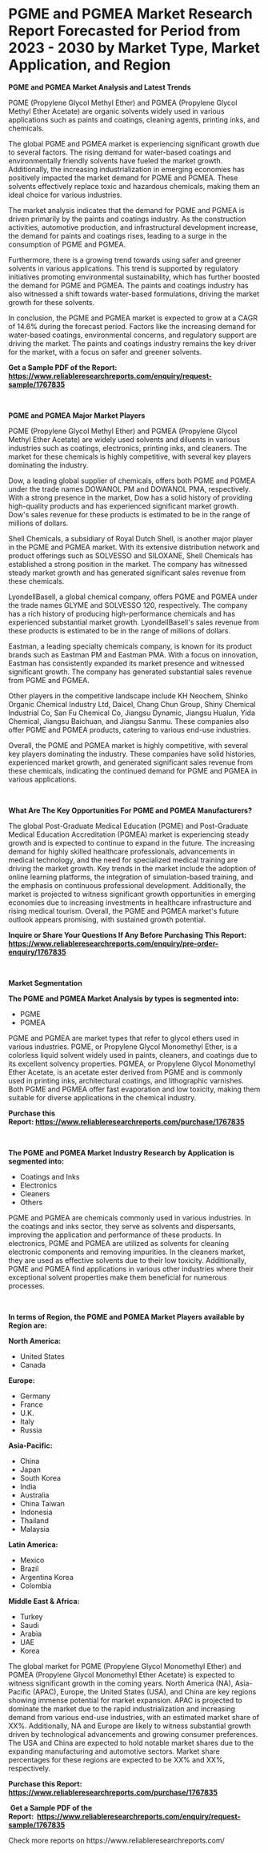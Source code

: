 <p><h1>PGME and PGMEA Market Research Report Forecasted for Period from 2023 -  2030 by Market Type, Market Application, and Region</h1></p><p><strong>PGME and PGMEA Market Analysis and Latest Trends</strong></p>
<p><p>PGME (Propylene Glycol Methyl Ether) and PGMEA (Propylene Glycol Methyl Ether Acetate) are organic solvents widely used in various applications such as paints and coatings, cleaning agents, printing inks, and chemicals.</p><p>The global PGME and PGMEA market is experiencing significant growth due to several factors. The rising demand for water-based coatings and environmentally friendly solvents have fueled the market growth. Additionally, the increasing industrialization in emerging economies has positively impacted the market demand for PGME and PGMEA. These solvents effectively replace toxic and hazardous chemicals, making them an ideal choice for various industries.</p><p>The market analysis indicates that the demand for PGME and PGMEA is driven primarily by the paints and coatings industry. As the construction activities, automotive production, and infrastructural development increase, the demand for paints and coatings rises, leading to a surge in the consumption of PGME and PGMEA.</p><p>Furthermore, there is a growing trend towards using safer and greener solvents in various applications. This trend is supported by regulatory initiatives promoting environmental sustainability, which has further boosted the demand for PGME and PGMEA. The paints and coatings industry has also witnessed a shift towards water-based formulations, driving the market growth for these solvents.</p><p>In conclusion, the PGME and PGMEA market is expected to grow at a CAGR of 14.6% during the forecast period. Factors like the increasing demand for water-based coatings, environmental concerns, and regulatory support are driving the market. The paints and coatings industry remains the key driver for the market, with a focus on safer and greener solvents.</p></p>
<p><strong>Get a Sample PDF of the Report:&nbsp; <a href="https://www.reliableresearchreports.com/enquiry/request-sample/1767835">https://www.reliableresearchreports.com/enquiry/request-sample/1767835</a></strong></p>
<p>&nbsp;</p>
<p><strong>PGME and PGMEA Major Market Players</strong></p>
<p><p>PGME (Propylene Glycol Methyl Ether) and PGMEA (Propylene Glycol Methyl Ether Acetate) are widely used solvents and diluents in various industries such as coatings, electronics, printing inks, and cleaners. The market for these chemicals is highly competitive, with several key players dominating the industry.</p><p>Dow, a leading global supplier of chemicals, offers both PGME and PGMEA under the trade names DOWANOL PM and DOWANOL PMA, respectively. With a strong presence in the market, Dow has a solid history of providing high-quality products and has experienced significant market growth. Dow's sales revenue for these products is estimated to be in the range of millions of dollars.</p><p>Shell Chemicals, a subsidiary of Royal Dutch Shell, is another major player in the PGME and PGMEA market. With its extensive distribution network and product offerings such as SOLVESSO and SILOXANE, Shell Chemicals has established a strong position in the market. The company has witnessed steady market growth and has generated significant sales revenue from these chemicals.</p><p>LyondellBasell, a global chemical company, offers PGME and PGMEA under the trade names GLYME and SOLVESSO 120, respectively. The company has a rich history of producing high-performance chemicals and has experienced substantial market growth. LyondellBasell's sales revenue from these products is estimated to be in the range of millions of dollars.</p><p>Eastman, a leading specialty chemicals company, is known for its product brands such as Eastman PM and Eastman PMA. With a focus on innovation, Eastman has consistently expanded its market presence and witnessed significant growth. The company has generated substantial sales revenue from PGME and PGMEA.</p><p>Other players in the competitive landscape include KH Neochem, Shinko Organic Chemical Industry Ltd, Daicel, Chang Chun Group, Shiny Chemical Industrial Co, San Fu Chemical Co, Jiangsu Dynamic, Jiangsu Hualun, Yida Chemical, Jiangsu Baichuan, and Jiangsu Sanmu. These companies also offer PGME and PGMEA products, catering to various end-use industries.</p><p>Overall, the PGME and PGMEA market is highly competitive, with several key players dominating the industry. These companies have solid histories, experienced market growth, and generated significant sales revenue from these chemicals, indicating the continued demand for PGME and PGMEA in various applications.</p></p>
<p>&nbsp;</p>
<p><strong>What Are The Key Opportunities For PGME and PGMEA Manufacturers?</strong></p>
<p><p>The global Post-Graduate Medical Education (PGME) and Post-Graduate Medical Education Accreditation (PGMEA) market is experiencing steady growth and is expected to continue to expand in the future. The increasing demand for highly skilled healthcare professionals, advancements in medical technology, and the need for specialized medical training are driving the market growth. Key trends in the market include the adoption of online learning platforms, the integration of simulation-based training, and the emphasis on continuous professional development. Additionally, the market is projected to witness significant growth opportunities in emerging economies due to increasing investments in healthcare infrastructure and rising medical tourism. Overall, the PGME and PGMEA market's future outlook appears promising, with sustained growth potential.</p></p>
<p><strong>Inquire or Share Your Questions If Any Before Purchasing This Report: <a href="https://www.reliableresearchreports.com/enquiry/pre-order-enquiry/1767835">https://www.reliableresearchreports.com/enquiry/pre-order-enquiry/1767835</a></strong></p>
<p>&nbsp;</p>
<p><strong>Market Segmentation</strong></p>
<p><strong>The PGME and PGMEA Market Analysis by types is segmented into:</strong></p>
<p><ul><li>PGME</li><li>PGMEA</li></ul></p>
<p><p>PGME and PGMEA are market types that refer to glycol ethers used in various industries. PGME, or Propylene Glycol Monomethyl Ether, is a colorless liquid solvent widely used in paints, cleaners, and coatings due to its excellent solvency properties. PGMEA, or Propylene Glycol Monomethyl Ether Acetate, is an acetate ester derived from PGME and is commonly used in printing inks, architectural coatings, and lithographic varnishes. Both PGME and PGMEA offer fast evaporation and low toxicity, making them suitable for diverse applications in the chemical industry.</p></p>
<p><strong>Purchase this Report:&nbsp;<a href="https://www.reliableresearchreports.com/purchase/1767835">https://www.reliableresearchreports.com/purchase/1767835</a></strong></p>
<p>&nbsp;</p>
<p><strong>The PGME and PGMEA Market Industry Research by Application is segmented into:</strong></p>
<p><ul><li>Coatings and Inks</li><li>Electronics</li><li>Cleaners</li><li>Others</li></ul></p>
<p><p>PGME and PGMEA are chemicals commonly used in various industries. In the coatings and inks sector, they serve as solvents and dispersants, improving the application and performance of these products. In electronics, PGME and PGMEA are utilized as solvents for cleaning electronic components and removing impurities. In the cleaners market, they are used as effective solvents due to their low toxicity. Additionally, PGME and PGMEA find applications in various other industries where their exceptional solvent properties make them beneficial for numerous processes.</p></p>
<p>&nbsp;</p>
<p><strong>In terms of Region, the PGME and PGMEA Market Players available by Region are:</strong></p>
<p>
    <p> <strong> North America: </strong>
        <ul>
            <li>United States</li>
            <li>Canada</li>
        </ul>
        </p> 
    <p> <strong> Europe: </strong>
        <ul>
            <li>Germany</li>
            <li>France</li>
            <li>U.K.</li>
            <li>Italy</li>
            <li>Russia</li>
        </ul>
        </p> 
    <p> <strong> Asia-Pacific: </strong>
        <ul>
            <li>China</li>
            <li>Japan</li>
            <li>South Korea</li>
            <li>India</li>
            <li>Australia</li>
            <li>China Taiwan</li>
            <li>Indonesia</li>
            <li>Thailand</li>
            <li>Malaysia</li>
        </ul>
        </p> 
    <p> <strong> Latin America: </strong>
        <ul>
            <li>Mexico</li>
            <li>Brazil</li>
            <li>Argentina Korea</li>
            <li>Colombia</li>
        </ul>
        </p> 
    <p> <strong> Middle East & Africa: </strong>
        <ul>
            <li>Turkey</li>
            <li>Saudi</li>
            <li>Arabia</li>
            <li>UAE</li>
            <li>Korea</li>
        </ul>
    </p>
    </p>
<p><p>The global market for PGME (Propylene Glycol Monomethyl Ether) and PGMEA (Propylene Glycol Monomethyl Ether Acetate) is expected to witness significant growth in the coming years. North America (NA), Asia-Pacific (APAC), Europe, the United States (USA), and China are key regions showing immense potential for market expansion. APAC is projected to dominate the market due to the rapid industrialization and increasing demand from various end-use industries, with an estimated market share of XX%. Additionally, NA and Europe are likely to witness substantial growth driven by technological advancements and growing consumer preferences. The USA and China are expected to hold notable market shares due to the expanding manufacturing and automotive sectors. Market share percentages for these regions are expected to be XX% and XX%, respectively.</p></p>
<p><strong>Purchase this Report: <a href="https://www.reliableresearchreports.com/purchase/1767835">https://www.reliableresearchreports.com/purchase/1767835</a></strong></p>
<p>&nbsp;<strong>Get a Sample PDF of the Report:&nbsp;&nbsp;<a href="https://www.reliableresearchreports.com/enquiry/request-sample/1767835">https://www.reliableresearchreports.com/enquiry/request-sample/1767835</a></strong></p>
<p><strong></strong></p>
<p>Check more reports on https://www.reliableresearchreports.com/</p>